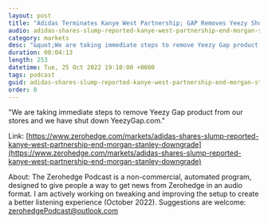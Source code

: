 ```yaml
---
layout: post
title: "Adidas Terminates Kanye West Partnership; GAP Removes Yeezy Shoes From Stores"
audio: adidas-shares-slump-reported-kanye-west-partnership-end-morgan-stanley-downgrade-1
category: markets
desc: "&quot;We are taking immediate steps to remove Yeezy Gap product from our stores and we have shut down YeezyGap.com.&quot;"
duration: 00:04:13
length: 253
datetime: Tue, 25 Oct 2022 19:10:00 +0000
tags: podcast
guid: adidas-shares-slump-reported-kanye-west-partnership-end-morgan-stanley-downgrade-0
order: 0
---
```

&quot;We are taking immediate steps to remove Yeezy Gap product from our stores and we have shut down YeezyGap.com.&quot;

Link: [https://www.zerohedge.com/markets/adidas-shares-slump-reported-kanye-west-partnership-end-morgan-stanley-downgrade](https://www.zerohedge.com/markets/adidas-shares-slump-reported-kanye-west-partnership-end-morgan-stanley-downgrade)

About: The Zerohedge Podcast is a non-commercial, automated program, designed to give people a way to get news from Zerohedge in an audio format.  I am actively working on tweaking and improving the setup to create a better listening experience (October 2022).  Suggestions are welcome: [zerohedgePodcast@outlook.com](mailto:zerohedgePodcast@outlook.com)